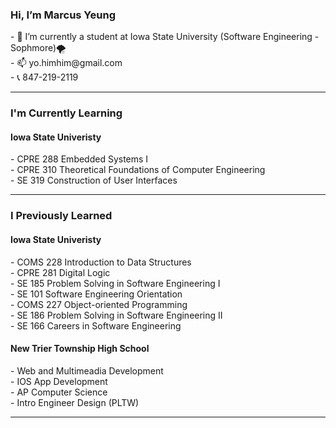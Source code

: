 
<h3> Hi, I’m Marcus Yeung </h3>
- 🌱 I’m currently a student at Iowa State University (Software Engineering - Sophmore)🌪️<br>
- 📫 yo.himhim@gmail.com <br>
- 📞 847-219-2119 <br>

<hr>

<h3> I'm Currently Learning </h3> 
<h4> Iowa State Univeristy </h4>
- CPRE 288 Embedded Systems I <br>
- CPRE 310 Theoretical Foundations of Computer Engineering <br>
- SE 319 Construction of User Interfaces <br>

<hr>
<h3> I Previously Learned </h3>
<h4> Iowa State Univeristy </h4>
- COMS 228 Introduction to Data Structures <br>
- CPRE 281 Digital Logic <br>
- SE 185 Problem Solving in Software Engineering I <br>
- SE 101 Software Engineering Orientation <br>
- COMS 227 Object-oriented Programming <br>
- SE 186 Problem Solving in Software Engineering II <br>
- SE 166 Careers in Software Engineering <br>
<h4> New Trier Township High School</h4>
- Web and Multimeadia Development <br>
- IOS App Development <br>
- AP Computer Science <br>
- Intro Engineer Design (PLTW) <br>

<hr>


<!---
yohimhim/yohimhim is a ✨ special ✨ repository because its `README.md` (this file) appears on your GitHub profile.
You can click the Preview link to take a look at your changes.
--->
